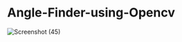 # Angle-Finder-using-Opencv

![Screenshot (45)](https://user-images.githubusercontent.com/75988493/147878095-1a5d0646-166d-4a43-abdd-3ca29cbb7aba.png)
